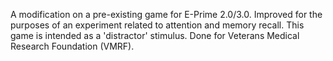 
A modification on a pre-existing game for E-Prime 2.0/3.0. Improved for the purposes of an experiment related to attention and memory recall. This game is intended as a 'distractor' stimulus. Done for Veterans Medical Research Foundation (VMRF).
